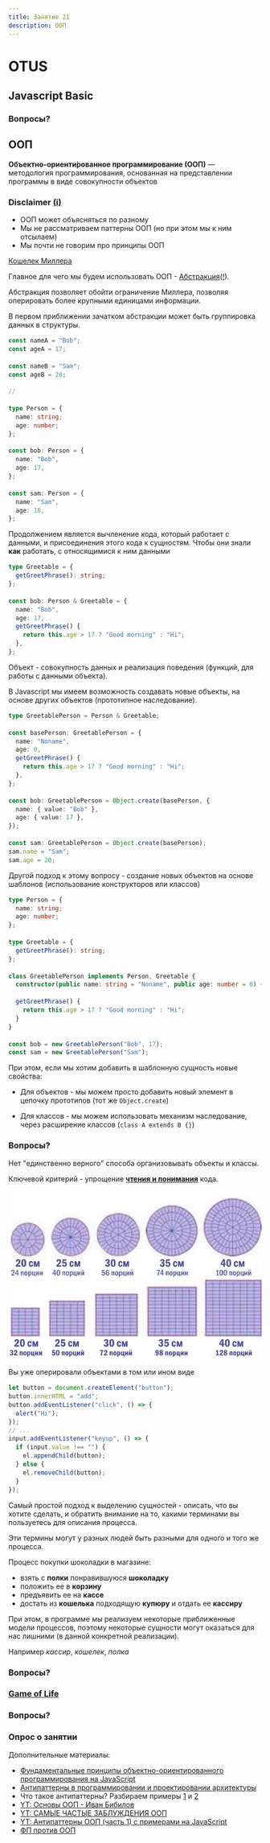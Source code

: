 ```yaml
---
title: Занятие 21
description: ООП
---
```


# OTUS

## Javascript Basic

<!--v-->

### Вопросы?

<!-- s -->

## ООП

<!-- v -->

**Объектно-ориенти́рованное программирование (ООП)** — методология программирования, основанная на представлении программы в виде совокупности объектов

<!-- v -->

### Disclaimer [(i)](https://habr.com/ru/post/451982/)

- ООП может объясняться по разному
- Мы не рассматриваем паттерны ООП (но при этом мы к ним отсылаем)
- Мы почти не говорим про принципы ООП

<!-- v -->

[Кошелек Миллера](https://ru.wikipedia.org/wiki/%D0%9C%D0%B0%D0%B3%D0%B8%D1%87%D0%B5%D1%81%D0%BA%D0%BE%D0%B5_%D1%87%D0%B8%D1%81%D0%BB%D0%BE_%D1%81%D0%B5%D0%BC%D1%8C_%D0%BF%D0%BB%D1%8E%D1%81-%D0%BC%D0%B8%D0%BD%D1%83%D1%81_%D0%B4%D0%B2%D0%B0)

<!-- v -->

Главное для чего мы будем использовать ООП - [Абстракция](https://ru.wikipedia.org/wiki/%D0%90%D0%B1%D1%81%D1%82%D1%80%D0%B0%D0%BA%D1%86%D0%B8%D1%8F_%D0%B4%D0%B0%D0%BD%D0%BD%D1%8B%D1%85)([!](https://ru.wikipedia.org/wiki/%D0%90%D0%B1%D1%81%D1%82%D1%80%D0%B0%D0%BA%D1%86%D0%B8%D1%8F)).

Абстракция позволяет обойти ограничение Миллера, позволяя оперировать более крупными единицами информации.

<!-- v -->

В первом приближении зачатком абстракции может быть группировка данных в структуры.

```ts [1-30]
const nameA = "Bob";
const ageA = 17;

const nameB = "Sam";
const ageB = 28;

//

type Person = {
  name: string;
  age: number;
};

const bob: Person = {
  name: "Bob",
  age: 17,
};

const sam: Person = {
  name: "Sam",
  age: 18,
};
```

<!-- v -->

Продолжением является вычленение кода, который работает с данными, и присоединения этого кода к сущностям. Чтобы они знали **как** работать, с относящимися к ним данными

<!-- v -->

```ts [1-30]
type Greetable = {
  getGreetPhrase(): string;
};

const bob: Person & Greetable = {
  name: "Bob",
  age: 17,
  getGreetPhrase() {
    return this.age > 17 ? "Good morning" : "Hi";
  },
};
```

<!-- v -->

Объект - совокупность данных и реализация поведения (функций, для работы с данными объекта).

<!-- v -->

В Javascript мы имеем возможность создавать новые объекты, на основе других объектов (прототипное наследование).

```ts [1-30]
type GreetablePerson = Person & Greetable;

const basePerson: GreetablePerson = {
  name: "Noname",
  age: 0,
  getGreetPhrase() {
    return this.age > 17 ? "Good morning" : "Hi";
  },
};

const bob: GreetablePerson = Object.create(basePerson, {
  name: { value: "Bob" },
  age: { value: 17 },
});

const sam: GreetablePerson = Object.create(basePerson);
sam.name = "Sam";
sam.age = 20;
```

<!-- v -->

Другой подход к этому вопросу - создание новых объектов на основе шаблонов (использование конструкторов или классов)

```ts [1-30]
type Person = {
  name: string;
  age: number;
};

type Greetable = {
  getGreetPhrase(): string;
};

class GreetablePerson implements Person, Greetable {
  constructor(public name: string = "Noname", public age: number = 0) {}

  getGreetPhrase() {
    return this.age > 17 ? "Good morning" : "Hi";
  }
}

const bob = new GreetablePerson("Bob", 17);
const sam = new GreetablePerson("Sam");
```

<!-- v -->

При этом, если мы хотим добавить в шаблонную сущность новые свойства:

- Для объектов - мы можем просто добавить новый элемент в цепочку прототипов (тот же `Object.create`)

- Для классов - мы можем использовать механизм наследование, через расширение классов (`class A extends B {}`)

<!-- v -->

### Вопросы?

<!-- v -->

Нет "единственно верного" способа организовывать объекты и классы.

Ключевой критерий - упрощение [**чтения и понимания**](https://habr.com/ru/post/354750/) кода.

<!-- v -->

<img src="./images/slicing.png" title="Slicing: MVC, Components etc." />

<!-- v -->

Вы уже оперировали объектами в том или ином виде

```js [1-30]
let button = document.createElement("button");
button.innerHTML = "add";
button.addEventListener("click", () => {
  alert("Hi");
});
// ...
input.addEventListener("keyup", () => {
  if (input.value !== "") {
    el.appendChild(button);
  } else {
    el.removeChild(button);
  }
});
```

<!-- v -->

Самый простой подход к выделению сущностей - описать, что вы хотите сделать, и обратить внимание на то, какими терминами вы пользуетесь для описания процесса.

Эти термины могут у разных людей быть разными для одного и того же процесса.

<!-- v -->

Процесс покупки шоколадки в магазине:

- взять с **полки** понравившуюся **шоколадку**
- положить ее в **корзину**
- предъявить ее на **кассе**
- достать из **кошелька** подходящую **купюру** и отдать ее **кассиру**

<!-- v -->

При этом, в программе мы реализуем некоторые приближенные модели процессов, поэтому некоторые сущности могут оказаться для нас лишними (в данной конкретной реализации).

Например _кассир_, _кошелек_, _полка_

<!-- v -->

### Вопросы?

<!-- s -->

### [Game of Life](https://codesandbox.io/s/game-of-life-tsoopblank-bsdkb?file=/src/GameView.ts)

<!-- v -->

### Вопросы?

<!-- s -->

### Опрос о занятии

<!-- s -->

Дополнительные материалы:

- [Фундаментальные принципы объектно-ориентированного программирования на JavaScript](https://tproger.ru/translations/oop-js-fundamentals/)
- [Антипаттерны в программировании и проектировании архитектуры](https://bool.dev/blog/detail/antipatterny-v-programmirovanii-i-proektirovanii-arkhitektury)
- Что такое антипаттерны? Разбираем примеры [1](https://javarush.ru/groups/posts/2622-chto-takoe-antipatternih-razbiraem-primerih-chastjh-1) и [2](https://javarush.ru/groups/posts/2624-chto-takoe-antipatternih-razbiraem-primerih-chastjh-2)
- [YT: Основы ООП - Иван Бибилов](https://www.youtube.com/watch?v=t8zwdpkSRWs)
- [YT: САМЫЕ ЧАСТЫЕ ЗАБЛУЖДЕНИЯ ООП](https://www.youtube.com/watch?v=BHNt1fcg8iw)
- [YT: Антипаттерны ООП (часть 1) c примерами на JavaScript](https://www.youtube.com/watch?v=9d5TG1VsLeU)
- [ФП против ООП](https://habr.com/ru/post/474518/)
